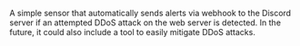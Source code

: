 A simple sensor that automatically sends alerts via webhook to the Discord server if an attempted DDoS attack on the web server is detected. In the future, it could also include a tool to easily mitigate DDoS attacks.
